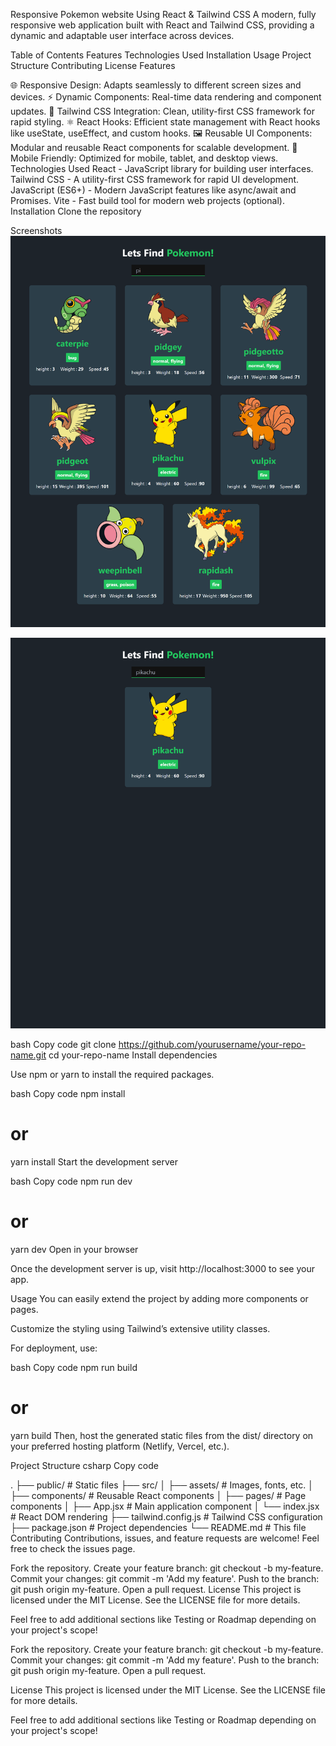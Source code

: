Responsive Pokemon website Using React & Tailwind CSS
A modern, fully responsive web application built with React and Tailwind CSS, providing a dynamic and adaptable user interface across devices.

<!-- Replace with your actual project screenshot -->

Table of Contents
Features
Technologies Used
Installation
Usage
Project Structure
Contributing
License
Features

🌐 Responsive Design: Adapts seamlessly to different screen sizes and devices.
⚡ Dynamic Components: Real-time data rendering and component updates.
🎨 Tailwind CSS Integration: Clean, utility-first CSS framework for rapid styling.
⚛️ React Hooks: Efficient state management with React hooks like useState, useEffect, and custom hooks.
🖼️ Reusable UI Components: Modular and reusable React components for scalable development.
📱 Mobile Friendly: Optimized for mobile, tablet, and desktop views.
Technologies Used
React - JavaScript library for building user interfaces.
Tailwind CSS - A utility-first CSS framework for rapid UI development.
JavaScript (ES6+) - Modern JavaScript features like async/await and Promises.
Vite - Fast build tool for modern web projects (optional).
Installation
Clone the repository

Screenshots
![image alt](https://github.com/nehal7472/Searching-Pokemon/blob/8dfa01684546af833767cc297be0de773d13abc0/screenmshot-2.png)

![image alt](https://github.com/nehal7472/Searching-Pokemon/blob/8dfa01684546af833767cc297be0de773d13abc0/screenshot-3.png)

bash
Copy code
git clone https://github.com/yourusername/your-repo-name.git
cd your-repo-name
Install dependencies

Use npm or yarn to install the required packages.

bash
Copy code
npm install

# or

yarn install
Start the development server

bash
Copy code
npm run dev

# or

yarn dev
Open in your browser

Once the development server is up, visit http://localhost:3000 to see your app.

Usage
You can easily extend the project by adding more components or pages.

Customize the styling using Tailwind’s extensive utility classes.

For deployment, use:

bash
Copy code
npm run build

# or
yarn build
Then, host the generated static files from the dist/ directory on your preferred hosting platform (Netlify, Vercel, etc.).

Project Structure
csharp
Copy code

.
├── public/            # Static files
├── src/
│   ├── assets/        # Images, fonts, etc.
│   ├── components/    # Reusable React components
│   ├── pages/         # Page components
│   ├── App.jsx        # Main application component
│   └── index.jsx      # React DOM rendering
├── tailwind.config.js # Tailwind CSS configuration
├── package.json       # Project dependencies
└── README.md          # This file
Contributing
Contributions, issues, and feature requests are welcome! Feel free to check the issues page.

Fork the repository.
Create your feature branch: git checkout -b my-feature.
Commit your changes: git commit -m 'Add my feature'.
Push to the branch: git push origin my-feature.
Open a pull request.
License
This project is licensed under the MIT License. See the LICENSE file for more details.

Feel free to add additional sections like Testing or Roadmap depending on your project's scope!

Fork the repository.
Create your feature branch: git checkout -b my-feature.
Commit your changes: git commit -m 'Add my feature'.
Push to the branch: git push origin my-feature.
Open a pull request.

License
This project is licensed under the MIT License. See the LICENSE file for more details.

Feel free to add additional sections like Testing or Roadmap depending on your project's scope!

